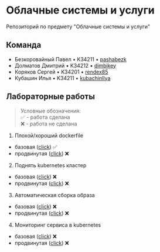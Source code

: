 # Облачные системы и услуги
Репозиторий по предмету "Облачные системы и услуги"

## Команда

* Безкоровайный Павел • K34211 • [pashabezk](https://github.com/pashabezk)
* Долматов Дмитрий • K34212 • [dimbikey](https://github.com/DimbikeY)
* Коряков Сергей • K34201 • [rendex85](https://github.com/rendex85)
* Кубашин Илья • K34211 • [kubachinIlya](https://github.com/kubachinIlya)

## Лабораторные работы

> Условные обозначения:<br/>
> ✅ - работа сделана<br/>
> ❌ - работа не сделана

1. Плохой/хороший dockerfile
* базовая ([click](/Lab1/Base)) ✅
* продвинутая ([click](/Lab1/Pro)) ❌

2. Поднять kubernetes кластер
* базовая ([click](/Lab2/Base)) ❌
* продвинутая ([click](/Lab2/Pro)) ❌

3. Автоматическая сборка образа
* базовая ([click](/Lab3/Base)) ❌
* продвинутая ([click](/Lab3/Pro)) ❌

4. Мониторинг сервиса в kubernetes
* базовая ([click](/Lab4/Base)) ❌
* продвинутая ([click](/Lab4/Pro)) ❌

